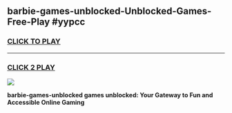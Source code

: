 
## barbie-games-unblocked-Unblocked-Games-Free-Play #yypcc
<h3>
<a href="https://us.freeplayer.one?title=barbie-games-unblocked&ref=9M">CLICK TO PLAY</a></h3>
<hr>

<h3>
<a href="https://us.freeplayer.one?title=barbie-games-unblocked&ref=9M">CLICK 2 PLAY</a>
  
</h3>

<a href="https://us.freeplayer.one?title=barbie-games-unblocked&ref=9M"><img src="https://clearcache.store/games.png"></a>


**barbie-games-unblocked games unblocked: Your Gateway to Fun and Accessible Online Gaming**
